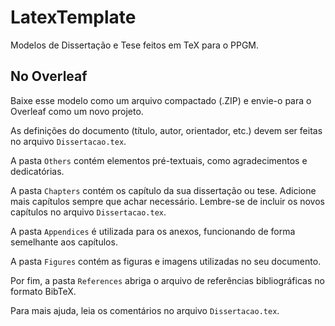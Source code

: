 # LatexTemplate

Modelos de Dissertação e Tese feitos em TeX para o PPGM.

## No Overleaf

Baixe esse modelo como um arquivo compactado (.ZIP) e envie-o para o Overleaf como um novo projeto.

As definições do documento (título, autor, orientador, etc.) devem ser feitas no arquivo `Dissertacao.tex`.

A pasta `Others` contém elementos pré-textuais, como agradecimentos e dedicatórias.

A pasta `Chapters` contém os capítulo da sua dissertação ou tese. Adicione mais capítulos sempre que achar necessário. Lembre-se de incluir os novos capítulos no arquivo `Dissertacao.tex`.

A pasta `Appendices` é utilizada para os anexos, funcionando de forma semelhante aos capítulos.

A pasta `Figures` contém as figuras e imagens utilizadas no seu documento.

Por fim, a pasta `References` abriga o arquivo de referências bibliográficas no formato BibTeX.

Para mais ajuda, leia os comentários no arquivo `Dissertacao.tex`.
